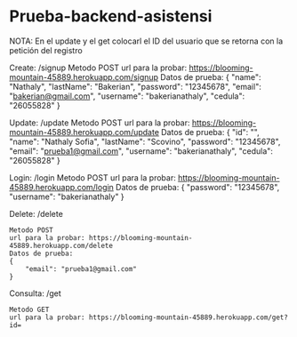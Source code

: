 # Prueba-backend-asistensi

NOTA: En el update y el get colocarl el ID del usuario que se retorna con la petición del registro

Create: /signup
    Metodo POST
    url para la probar: https://blooming-mountain-45889.herokuapp.com/signup
    Datos de prueba: 
    {
        "name": "Nathaly",
        "lastName": "Bakerian",
        "password": "12345678",
        "email": "bakerian@gmail.com",
        "username": "bakerianathaly",
        "cedula": "26055828"
    }

Update: /update
    Metodo POST
    url para la probar: https://blooming-mountain-45889.herokuapp.com/update
    Datos de prueba: 
    {
        "id": "",
        "name": "Nathaly Sofia",
        "lastName": "Scovino",
        "password": "12345678",
        "email": "prueba1@gmail.com",
        "username": "bakerianathaly",
        "cedula": "26055828"
    }

Login: /login
    Metodo POST
    url para la probar: https://blooming-mountain-45889.herokuapp.com/login
    Datos de prueba: 
    {
        "password": "12345678",
        "username": "bakerianathaly"
    }

Delete: /delete

    Metodo POST
    url para la probar: https://blooming-mountain-45889.herokuapp.com/delete
    Datos de prueba: 
    {
        "email": "prueba1@gmail.com"
    }

Consulta: /get

    Metodo GET
    url para la probar: https://blooming-mountain-45889.herokuapp.com/get?id=


